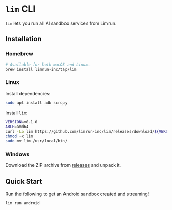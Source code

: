 # `lim` CLI

`lim` lets you run all AI sandbox services from Limrun.

## Installation

### Homebrew

```bash
# Available for both macOS and Linux.
brew install limrun-inc/tap/lim
```

### Linux

Install dependencies:
```bash
sudo apt install adb scrcpy
```

Install `lim`:

```bash
VERSION=v0.1.0
ARCH=amd64
curl -Lo lim https://github.com/limrun-inc/lim/releases/download/${VERSION}/lim-linux-${ARCH}
chmod +x lim
sudo mv lim /usr/local/bin/
```

### Windows

Download the ZIP archive from [releases](https://github.com/limrun-inc/lim/releases) and unpack it.

## Quick Start


Run the following to get an Android sandbox created and streaming!
```bash
lim run android
```
